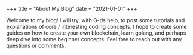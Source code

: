 +++
title = "About My Blog"
date = "2021-01-01"
+++

Welcome to my blog! I will try, with G-ds help, to post some tutorials and explanations of core / interesting
coding concepts. I hope to create some guides on how to create your own blockchain, learn golang, and perhaps
deep dive into some beginner concepts. Feel free to reach out with any questions or comments.


